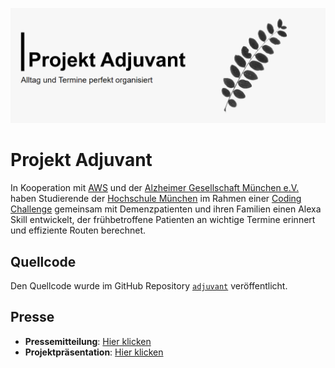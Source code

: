 ![Adjuvant](https://raw.githubusercontent.com/projekt-adjuvant/.github/main/profile/cover.png)

# Projekt Adjuvant

In Kooperation mit [AWS](https://www.aws.com) und der [Alzheimer Gesellschaft München e.V.](https://www.agm-online.de) haben Studierende der [Hochschule München](https://cs.hm.edu) im Rahmen einer [Coding Challenge](https://hm.edu/sites/dt_lab/challenges/detail_page_challenges_dtlab_15168.de.html) gemeinsam mit Demenzpatienten und ihren Familien einen Alexa Skill entwickelt, der frühbetroffene Patienten an wichtige Termine erinnert und effiziente Routen berechnet.

## Quellcode

Den Quellcode wurde im GitHub Repository [`adjuvant`](https://github.com/projekt-adjuvant/adjuvant) veröffentlicht.

## Presse

- **Pressemitteilung**: [Hier klicken](https://github.com/projekt-adjuvant/docs/blob/main/press_release.pdf)
- **Projektpräsentation**: [Hier klicken](https://github.com/projekt-adjuvant/docs/blob/main/product_presentation.pdf)
